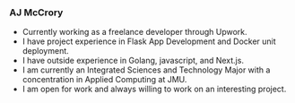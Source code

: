 ### AJ McCrory
* Currently working as a freelance developer through Upwork.
* I have project experience in Flask App Development and Docker unit deployment.
* I have outside experience in Golang, javascript, and Next.js.
* I am currently an Integrated Sciences and Technology Major with a concentration in Applied Computing at JMU.
* I am open for work and always willing to work on an interesting project.

